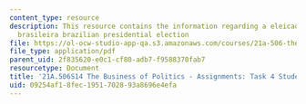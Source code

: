 ```yaml
---
content_type: resource
description: This resource contains the information regarding a eleicao presidencial
  brasileira brazilian presidential election
file: https://ol-ocw-studio-app-qa.s3.amazonaws.com/courses/21a-506-the-business-of-politics-a-view-of-latin-america-spring-2014/09254af18fec1951702893a8696e4efa_MIT21A_506S14_Task4Studnt.pdf
file_type: application/pdf
parent_uid: 2f835620-e0c1-cf80-adb7-f9588370fab7
resourcetype: Document
title: '21A.506S14 The Business of Politics - Assignments: Task 4 Student Example'
uid: 09254af1-8fec-1951-7028-93a8696e4efa
---
```

